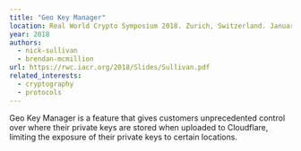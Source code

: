 ```yaml
---
title: "Geo Key Manager"
location: Real World Crypto Symposium 2018. Zurich, Switzerland. January 2018.
year: 2018
authors:
  - nick-sullivan
  - brendan-mcmillion
url: https://rwc.iacr.org/2018/Slides/Sullivan.pdf
related_interests:
  - cryptography
  - protocols
---
```


Geo Key Manager is a feature that gives customers unprecedented control over where their private keys are stored when uploaded to Cloudflare, limiting the exposure of their private keys to certain locations.
